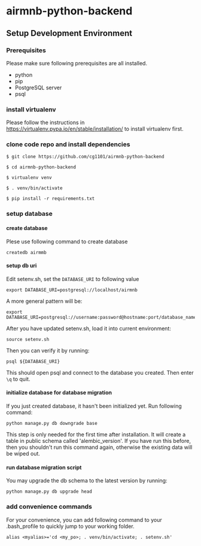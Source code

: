 # airmnb-python-backend


## Setup Development Environment

### Prerequisites

Please make sure following prerequisites are all installed.

 - python
 - pip
 - PostgreSQL server
 - psql

### install virtualenv

Please follow the instructions in https://virtualenv.pypa.io/en/stable/installation/ to install virtualenv first.

### clone code repo and install dependencies

```
$ git clone https://github.com/cg1101/airmnb-python-backend

$ cd airmnb-python-backend

$ virtualenv venv

$ . venv/bin/activate

$ pip install -r requirements.txt
```

### setup database

#### create database

Plese use following command to create database
```
createdb airmmb
```

#### setup db uri

Edit setenv.sh, set the ```DATABASE_URI``` to following value

```
export DATABASE_URI=postgresql://localhost/airmnb
```

A more general pattern will be:
```
export DATABASE_URI=postgresql://username:password@hostname:port/database_name
```

After you have updated setenv.sh, load it into current environment:
```
source setenv.sh
```

Then you can verify it by running:
```
psql ${DATABASE_URI}
```
This should open psql and connect to the database you created. Then enter ```\q``` to quit.


#### initialize database for database migration

If you just created database, it hasn't been initialized yet. Run following command:

```
python manage.py db downgrade base
```

This step is only needed for the first time after installation. It will create a table in public schema called 'alembic_version'. If 
you have run this before, then you shouldn't run this command again, otherwise the existing data will be wiped out.

#### run database migration script

You may upgrade the db schema to the latest version by running:
```
python manage.py db upgrade head
```

### add convenience commands

For your convenience, you can add following command to your .bash_profile to quickly jump to your working folder.

```
alias <myalias>='cd <my_po>; . venv/bin/activate; . setenv.sh'
```

